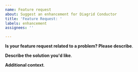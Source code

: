 ```yaml
---
name: Feature request
about: Suggest an enhancement for Diagrid Conductor
title: 'Feature Request: '
labels: enhancement
assignees: ''

---
```


**Is your feature request related to a problem? Please describe**.  
<!--A clear and concise description of what the problem is.-->

**Describe the solution you'd like**.
<!--A clear and concise description of what you want to happen, any scenarios it will unblock, etc.-->

**Additional context**.  
<!--Add any other context about the feature request here-->